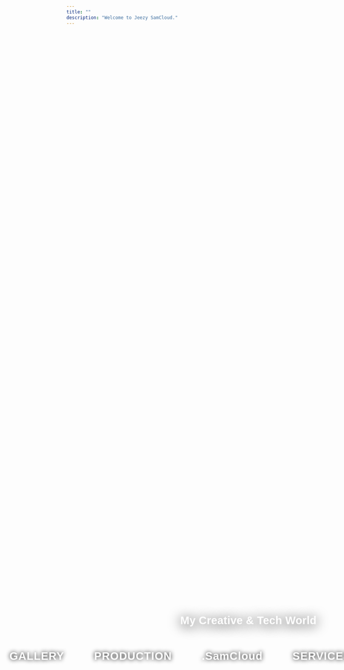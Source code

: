 ```yaml
---
title: ""
description: "Welcome to Jeezy SamCloud."
---
```


<!-- Custom homepage with centered, extra-large title and large menu bar -->

<div style="display: flex; flex-direction: column; align-items: center; justify-content: center; min-height: 80vh; width: 100vw;">
  <h1 style="font-family: 'Poppins', Arial, sans-serif; font-size: 3vw; font-weight: 800; color: #fff; text-align: center; margin-bottom: 3.5rem; text-shadow: 0 4px 32px #000; letter-spacing: 0.01em; line-height: 1.05; width: 100vw;">My Creative & Tech World</h1>
  <nav style="width: 100vw; display: flex; flex-direction: row; justify-content: center; align-items: center; gap: 4vw; margin-bottom: 2rem;">
    <a href="/gallery/" style="font-size: 1.8rem; font-family: 'Poppins', Arial, sans-serif; font-weight: 700; text-decoration: none; color: #fff; text-shadow: 0 0 12px #000; letter-spacing: 0.04em; padding: 0.2em 0.7em; border-radius: 0.5em; transition: background 0.2s;">GALLERY</a>
    <a href="/production/" style="font-size: 1.8rem; font-family: 'Poppins', Arial, sans-serif; font-weight: 700; text-decoration: none; color: #fff; text-shadow: 0 0 12px #000; letter-spacing: 0.04em; padding: 0.2em 0.7em; border-radius: 0.5em; transition: background 0.2s;">PRODUCTION</a>
    <a href="/samcloud/" style="font-size: 1.8rem; font-family: 'Poppins', Arial, sans-serif; font-weight: 700; text-decoration: none; color: #fff; text-shadow: 0 0 12px #000; letter-spacing: 0.04em; padding: 0.2em 0.7em; border-radius: 0.5em; transition: background 0.2s;">.SamCloud</a>
    <a href="/services/" style="font-size: 1.8rem; font-family: 'Poppins', Arial, sans-serif; font-weight: 700; text-decoration: none; color: #fff; text-shadow: 0 0 12px #000; letter-spacing: 0.04em; padding: 0.2em 0.7em; border-radius: 0.5em; transition: background 0.2s;">SERVICES</a>
    <a href="/about-contact/" style="font-size: 1.9rem; font-family: 'Poppins', Arial, sans-serif; font-weight: 700; text-decoration: none; color: #fff; text-shadow: 0 0 12px #000; letter-spacing: 0.04em; padding: 0.2em 0.7em; border-radius: 0.5em; transition: background 0.2s;">ABOUT|CONTACT</a>
  </nav>
</div>

<!-- Import Poppins font globally -->
<link href="https://fonts.googleapis.com/css2?family=Poppins:wght@400;600;700;800&display=swap" rel="stylesheet">

<style>
body, .main-menu, .site-title, h1, h2, h3, h4, h5, h6, a, nav {
  font-family: 'Poppins', Arial, sans-serif !important;
}

body {
  background: url('/background1.jpg') no-repeat center center fixed;
  background-size: cover;
}
</style>


